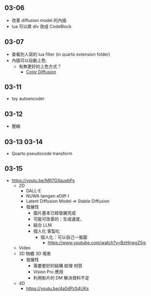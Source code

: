 
## 03-06

- 改善 diffusion model 的內插
- lua 可以將 div 改成 CodeBlock

## 03-07  

- 查看別人寫的 lua filter (in quarto extension folder)
- 內插可以自動上色.
  - 有無更好的上色方式？
    - [Color Diffusion](https://github.com/ErwannMillon/Color-diffusion)

## 03-11

- toy autoencoder

## 03-12

- 壓縮

## 03-13 03-14 

- Quarto pseudocode transform

## 03-15

- https://youtu.be/MR7GXauxbPs
  - 2D 
    - DALL-E
    - NUWA Iamgen eDiff-I
    - Latent Diffusion Model => Stable Diffusion
    - 發展性
      - 圖片基本已經發展完成
      - 可能可改善的：生成速度，
      - 結合 LLM
      - 個人化 客製化
        - 個人化：可以自己一張圖
          - https://www.youtube.com/watch?v=BzHjrwgZ5js
  - Video 
  - 3D 物體 3D 場景
    - 發展性
      - 需要更好的結構 紋理 材質
      - Vision Pro 應用
      - 利用影片的 DM 解決資料不足
  - 4D
    - https://youtu.be/4a0dPzS4UKs

